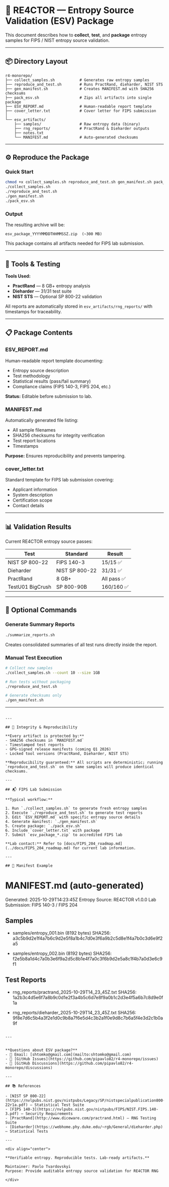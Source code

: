 # 🧩 RE4CTOR — Entropy Source Validation (ESV) Package

This document describes how to **collect**, **test**, and **package** entropy samples for FIPS / NIST entropy source validation.

---

## 📦 Directory Layout

```
r4-monorepo/
├── collect_samples.sh           # Generates raw entropy samples
├── reproduce_and_test.sh        # Runs PractRand, dieharder, NIST STS
├── gen_manifest.sh              # Creates MANIFEST.md with SHA256 checksums
├── pack_esv.sh                  # Zips all artifacts into single package
├── ESV_REPORT.md                # Human-readable report template
├── cover_letter.txt             # Cover letter for FIPS submission
│
└── esv_artifacts/
    ├── samples/                 # Raw entropy data (binary)
    ├── rng_reports/             # PractRand & Dieharder outputs
    ├── notes.txt
    └── MANIFEST.md              # Auto-generated checksums
```

---

## ⚙️ Reproduce the Package

### Quick Start

```bash
chmod +x collect_samples.sh reproduce_and_test.sh gen_manifest.sh pack_esv.sh
./collect_samples.sh
./reproduce_and_test.sh
./gen_manifest.sh
./pack_esv.sh
```

### Output

The resulting archive will be:

```
esv_package_YYYYMMDDTHHMMSSZ.zip  (~300 MB)
```

This package contains all artifacts needed for FIPS lab submission.

---

## 🧪 Tools & Testing

**Tools Used:**
- **PractRand** — 8 GB+ entropy analysis
- **Dieharder** — 31/31 test suite
- **NIST STS** — Optional SP 800-22 validation

All reports are automatically stored in `esv_artifacts/rng_reports/` with timestamps for traceability.

---

## 📋 Package Contents

### ESV_REPORT.md

Human-readable report template documenting:
- Entropy source description
- Test methodology
- Statistical results (pass/fail summary)
- Compliance claims (FIPS 140-3, FIPS 204, etc.)

**Status:** Editable before submission to lab.

### MANIFEST.md

Automatically generated file listing:
- All sample filenames
- SHA256 checksums for integrity verification
- Test report locations
- Timestamps

**Purpose:** Ensures reproducibility and prevents tampering.

### cover_letter.txt

Standard template for FIPS lab submission covering:
- Applicant information
- System description
- Certification scope
- Contact details

---

## 📊 Validation Results

Current RE4CTOR entropy source passes:

| Test | Standard | Result |
|------|----------|--------|
| NIST SP 800-22 | FIPS 140-3 | 15/15 ✅ |
| Dieharder | NIST SP 800-22 | 31/31 ✅ |
| PractRand | 8 GB+ | All pass ✅ |
| TestU01 BigCrush | SP 800-90B | 160/160 ✅ |

---

## 🔧 Optional Commands

### Generate Summary Reports

```bash
./summarize_reports.sh
```

Creates consolidated summaries of all test runs directly inside the report.

### Manual Test Execution

```bash
# Collect new samples
./collect_samples.sh --count 10 --size 1GB

# Run tests without packaging
./reproduce_and_test.sh

# Generate checksums only
./gen_manifest.sh
```

---


```

---

## 🔐 Integrity & Reproducibility

**Every artifact is protected by:**
- SHA256 checksums in `MANIFEST.md`
- Timestamped test reports
- GPG-signed release manifests (coming Q1 2026)
- Locked tool versions (PractRand, Dieharder, NIST STS)

**Reproducibility guaranteed:** All scripts are deterministic; running `reproduce_and_test.sh` on the same samples will produce identical checksums.

---

## 📬 FIPS Lab Submission

**Typical workflow:**

1. Run `./collect_samples.sh` to generate fresh entropy samples
2. Execute `./reproduce_and_test.sh` to generate test reports
3. Edit `ESV_REPORT.md` with specific entropy source details
4. Generate manifest: `./gen_manifest.sh`
5. Create package: `./pack_esv.sh`
6. Include `cover_letter.txt` with package
7. Submit `esv_package_*.zip` to accredited FIPS lab

**Lab contact:** Refer to [docs/FIPS_204_roadmap.md](../docs/FIPS_204_roadmap.md) for current lab information.

---

## 🧾 Manifest Example

```
# MANIFEST.md (auto-generated)

Generated: 2025-10-29T14:23:45Z
Entropy Source: RE4CTOR v1.0.0
Lab Submission: FIPS 140-3 / FIPS 204

## Samples

- samples/entropy_001.bin (8192 bytes)
  SHA256: a3c5b9d2e1f4a7b6c9d2e5f8a1b4c7d0e3f6a9b2c5d8e1f4a7b0c3d6e9f2a5

- samples/entropy_002.bin (8192 bytes)
  SHA256: f2e5b8a1d4c7a0b3e6f9a2d5c8b1e4f7a0c3f6b9d2e5a8c1f4b7a0d3e6c9f1

## Test Reports

- rng_reports/practrand_2025-10-29T14_23_45Z.txt
  SHA256: 1a2b3c4d5e6f7a8b9c0d1e2f3a4b5c6d7e8f9a0b1c2d3e4f5a6b7c8d9e0f1a

- rng_reports/dieharder_2025-10-29T14_23_45Z.txt
  SHA256: 9f8e7d6c5b4a3f2e1d0c9b8a7f6e5d4c3b2a1f0e9d8c7b6a5f4e3d2c1b0a9f
```

---


**Questions about ESV package?**
- 📧 Email: [shtomko@gmail.com](mailto:shtomko@gmail.com)
- 📝 [GitHub Issues](https://github.com/pipavlo82/r4-monorepo/issues)
- 💬 [GitHub Discussions](https://github.com/pipavlo82/r4-monorepo/discussions)

---

## 📚 References

- [NIST SP 800-22](https://nvlpubs.nist.gov/nistpubs/Legacy/SP/nistspecialpublication800-22r1a.pdf) — Statistical Test Suite
- [FIPS 140-3](https://nvlpubs.nist.gov/nistpubs/FIPS/NIST.FIPS.140-3.pdf) — Security Requirements
- [PractRand](http://www.diceware.com/practrand.html) — RNG Testing Suite
- [Dieharder](https://webhome.phy.duke.edu/~rgb/General/dieharder.php) — Statistical Tests

---

<div align="center">

**Verifiable entropy. Reproducible tests. Lab-ready artifacts.**

Maintainer: Pavlo Tvardovskyi  
Purpose: Provide auditable entropy source validation for RE4CTOR RNG

</div>
